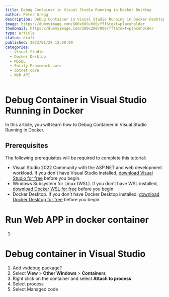 ```yaml
---
title: Debug Container in Visual Studio Running in Docker Desktop 
author: Peter Gregg
description: Debug Container in Visual Studio Running in Docker Desktop 
image: https://dummyimage.com/800x600/000/fff&text=placeholder
thumbnail: https://dummyimage.com/200x200/000/fff&text=placeholder
type: article
status: draft
published: 2023/01/28 15:00:00
categories: 
  - Visual Studio
  - Docker Desktop
  - MSSQL
  - Entity Framework core
  - dotnet core
  - Web API
---
```


# Debug Container in Visual Studio Running in Docker
In this article, you will learn how to Debug Container in Visual Studio Running in Docker.

## Prerequisites
The following prerequisites will be required to complete this tutorial:
- Visual Studio 2022 Community with the ASP.NET and web development workload. If you don't have Visual Studio installed, [download Visual Studio for free](https://visualstudio.microsoft.com/vs/community/) before you begin.
- Windows Subsystem for Linux (WSL). If you don't have WSL installed, [download Docker WSL for free](https://learn.microsoft.com/en-us/windows/wsl/install) before you begin.
- Docker Desktop. If you don't have Docker Desktop installed, [download Docker Desktop for free](https://docs.docker.com/desktop/install/windows-install/) before you begin.

# Run Web APP in docker container
1.

# Debug container in Visual Studio
1. Add vsdebug package?
1. Select **View** > **Other Windows** > **Containers**
2. Right click on the container and select **Attach to process**
3. Select process
4. Select Managed code
